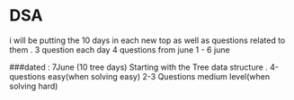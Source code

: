 # DSA

i will be putting the 10 days in each new top as well as questions related to them . 3 question each day
4 questions from june 1 - 6 june

###dated : 7June (10 tree days)
Starting with the Tree data structure .
4-questions easy(when solving easy)
2-3 Questions medium level(when solving hard)

